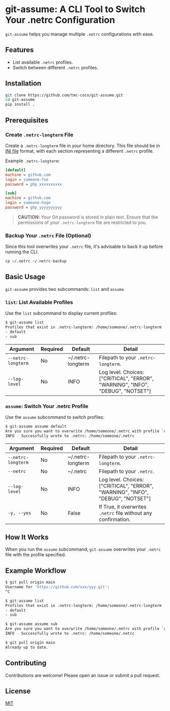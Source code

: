 # git-assume: A CLI Tool to Switch Your .netrc Configuration

`git-assume` helps you manage multiple `.netrc` configurations with ease.

## Features

- List available `.netrc` profiles.
- Switch between different `.netrc` profiles.

## Installation

```sh
git clone https://github.com/tmc-coco/git-assume.git
cd git-assume
pip install .
```

## Prerequisites

### Create `.netrc-longterm` File

Create a `.netrc-longterm` file in your home directory. This file should be in [INI file](https://w.wiki/BL3e) format, with each section representing a different `.netrc` profile.

Example `.netrc-longterm`:

```ini
[default]
machine = github.com
login = someone-foo
password = ghp_xxxxxxxxxx

[sub]
machine = github.com
login = someone-hoge
password = ghp_yyyyyyyyyy
```

> **CAUTION:** Your Git password is stored in plain text. Ensure that the permissions of your `.netrc-longterm` file are restricted to you.

### Backup Your `.netrc` File (Optional)

Since this tool overwrites your `.netrc` file, it's advisable to back it up before running the CLI.

```sh
cp ~/.netrc ~/.netrc-backup
```

## Basic Usage

`git-assume` provides two subcommands: `list` and `assume`.

### `list`: List Available Profiles

Use the `list` subcommand to display current profiles:

```sh
$ git-assume list
Profiles that exist in .netrc-longterm: /home/someone/.netrc-longterm
- default
- sub
```

| Argument           | Required | Default           | Detail                                                                          |
| ------------------ | -------- | ----------------- | ------------------------------------------------------------------------------- |
| `--netrc-longterm` | No       | ~/.netrc-longterm | Filepath to your `.netrc-longterm`.                                             |
| `--log-level`      | No       | INFO              | Log level. Choices: ["CRITICAL", "ERROR", "WARNING", "INFO", "DEBUG", "NOTSET"] |

### `assume`: Switch Your .netrc Profile

Use the `assume` subcommand to switch profiles:

```sh
$ git-assume assume default
Are you sure you want to overwrite /home/someone/.netrc with profile `default`? [Y/n] Y
INFO - Successfully wrote to .netrc: /home/someone/.netrc
```

| Argument           | Required | Default           | Detail                                                                             |
| ------------------ | -------- | ----------------- | ---------------------------------------------------------------------------------- |
| `--netrc-longterm` | No       | ~/.netrc-longterm | Filepath to your `.netrc-longterm`.                                                |
| `--netrc`          | No       | ~/.netrc          | Filepath to your `.netrc`.                                                         |
| `--log-level`      | No       | INFO              | Log level. Choices: ["CRITICAL", "ERROR", "WARNING", "INFO", "DEBUG", "NOTSET"]    |
| `-y, --yes`        | No       | False             | If True, it overwrites `.netrc` file without any confirmation.                     |

## How It Works

When you run the `assume` subcommand, `git-assume` overwrites your `.netrc` file with the profile specified.

## Example Workflow

```sh
$ git pull origin main
Username for 'https://github.com/xxx/yyy.git':
^C

$ git-assume list
Profiles that exist in .netrc-longterm: /home/someone/.netrc-longterm
- default
- sub

$ git-assume assume sub
Are you sure you want to overwrite /home/someone/.netrc with profile `default`? [Y/n] Y
INFO - Successfully wrote to .netrc: /home/someone/.netrc

$ git pull origin main
Already up to date.
```

## Contributing

Contributions are welcome! Please open an issue or submit a pull request.

## License
[MIT](./LICENSE.txt)